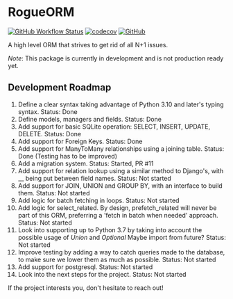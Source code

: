 # RogueORM

[![GitHub Workflow Status](https://img.shields.io/github/actions/workflow/status/MaxDude132/RogueORM/python-package.yml?branch=main)](https://github.com/MaxDude132/RogueORM/actions)
[![codecov](https://codecov.io/gh/MaxDude132/RogueORM/branch/main/graph/badge.svg?token=U7DKE4S8SV)](https://codecov.io/gh/MaxDude132/RogueORM)
[![GitHub](https://img.shields.io/github/license/MaxDude132/RogueORM)](https://github.com/MaxDude132/RogueORM/blob/main/LICENSE)

 A high level ORM that strives to get rid of all N+1 issues.

_Note_: This package is currently in development and is not production ready yet.

## Development Roadmap
 1. Define a clear syntax taking advantage of Python 3.10 and later's typing syntax. Status: Done
 2. Define models, managers and fields. Status: Done
 3. Add support for basic SQLite operation: SELECT, INSERT, UPDATE, DELETE. Status: Done
 4. Add support for Foreign Keys. Status: Done
 5. Add support for ManyToMany relationships using a joining table. Status: Done (Testing has to be improved)
 6. Add a migration system. Status: Started, PR #11
 7. Add support for relation lookup using a similar method to Django's, with __ being put between field names. Status: Not started
 8. Add support for JOIN, UNION and GROUP BY, with an interface to build them. Status: Not started
 9. Add logic for batch fetching in loops. Status: Not started
 10. Add logic for select_related. By design, prefetch_related will never be part of this ORM, preferring a 'fetch in batch when needed' approach. Status: Not started
 11. Look into supporting up to Python 3.7 by taking into account the possible usage of *Union* and *Optional* Maybe import from future? Status: Not started
 12. Improve testing by adding a way to catch queries made to the database, to make sure we lower them as much as possible. Status: Not started
 13. Add support for postgresql. Status: Not started
 14. Look into the next steps for the project. Status: Not started

If the project interests you, don't hesitate to reach out!
